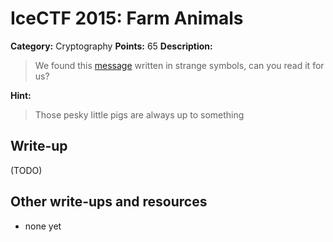 # IceCTF 2015: Farm Animals

**Category:** Cryptography
**Points:** 65
**Description:** 

> We found this [message](./crypto1.png) written in strange symbols, can you read it for us?

**Hint:**

> Those pesky little pigs are always up to something

## Write-up

(TODO)

## Other write-ups and resources

* none yet
